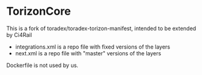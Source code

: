 # TorizonCore

This is a fork of toradex/toradex-torizon-manifest, intended to be extended by Ci4Rail

- integrations.xml is a repo file with fixed versions of the layers
- next.xml is a repo file with "master" versions of the layers

Dockerfile is not used by us.
